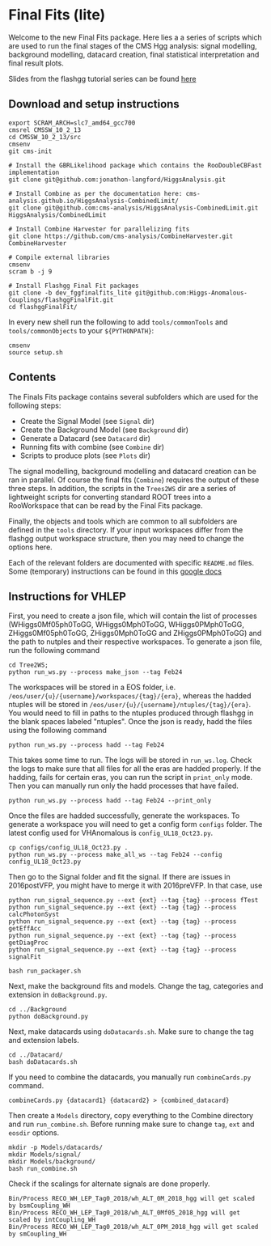 # Final Fits (lite)
Welcome to the new Final Fits package. Here lies a a series of scripts which are used to run the final stages of the CMS Hgg analysis: signal modelling, background modelling, datacard creation, final statistical interpretation and final result plots.

Slides from the flashgg tutorial series can be found [here](https://indico.cern.ch/event/963619/contributions/4112177/attachments/2151275/3627204/finalfits_tutorial_201126.pdf)

## Download and setup instructions

```
export SCRAM_ARCH=slc7_amd64_gcc700
cmsrel CMSSW_10_2_13
cd CMSSW_10_2_13/src
cmsenv
git cms-init

# Install the GBRLikelihood package which contains the RooDoubleCBFast implementation
git clone git@github.com:jonathon-langford/HiggsAnalysis.git

# Install Combine as per the documentation here: cms-analysis.github.io/HiggsAnalysis-CombinedLimit/
git clone git@github.com:cms-analysis/HiggsAnalysis-CombinedLimit.git HiggsAnalysis/CombinedLimit

# Install Combine Harvester for parallelizing fits
git clone https://github.com/cms-analysis/CombineHarvester.git CombineHarvester

# Compile external libraries
cmsenv
scram b -j 9

# Install Flashgg Final Fit packages
git clone -b dev_fggfinalfits_lite git@github.com:Higgs-Anomalous-Couplings/flashggFinalFit.git
cd flashggFinalFit/
```

In every new shell run the following to add `tools/commonTools` and `tools/commonObjects` to your `${PYTHONPATH}`:
```
cmsenv
source setup.sh
```

## Contents
The Finals Fits package contains several subfolders which are used for the following steps:

* Create the Signal Model (see `Signal` dir)
* Create the Background Model (see `Background` dir)
* Generate a Datacard (see `Datacard` dir)
* Running fits with combine (see `Combine` dir)
* Scripts to produce plots (see `Plots` dir)

The signal modelling, background modelling and datacard creation can be ran in parallel. Of course the final fits (`Combine`) requires the output of these three steps. In addition, the scripts in the `Trees2WS` dir are a series of lightweight scripts for converting standard ROOT trees into a RooWorkspace that can be read by the Final Fits package.

Finally, the objects and tools which are common to all subfolders are defined in the `tools` directory. If your input workspaces differ from the flashgg output workspace structure, then you may need to change the options here.

Each of the relevant folders are documented with specific `README.md` files. Some (temporary) instructions can be found in this [google docs](https://docs.google.com/document/d/1NwUrPvOZ2bByaHNqt_Fr6oYcP7icpbw1mPlw_3lHhEE/edit)


## Instructions for VHLEP

First, you need to create a json file, which will contain the list of processes (WHiggs0Mf05ph0ToGG, WHiggs0Mph0ToGG, WHiggs0PMph0ToGG, ZHiggs0Mf05ph0ToGG, ZHiggs0Mph0ToGG and ZHiggs0PMph0ToGG) and the path to nutples and their respective workspaces. To generate a json file, run the following command

```
cd Tree2WS;
python run_ws.py --process make_json --tag Feb24
```

The workspaces will be stored in a EOS folder, i.e. `/eos/user/{u}/{username}/workspaces/{tag}/{era}`, whereas the hadded ntuples will be stored in `/eos/user/{u}/{username}/ntuples/{tag}/{era}`. You would need to fill in paths to the ntuples produced through flashgg in the blank spaces labeled "ntuples". Once the json is ready, hadd the files using the following command

```
python run_ws.py --process hadd --tag Feb24
```

This takes some time to run. The logs will be stored in `run_ws.log`. Check the logs to make sure that all files for all the eras are hadded properly. If the hadding, fails for certain eras, you can run the script in `print_only` mode. Then you can manually run only the hadd processes that have failed.

```
python run_ws.py --process hadd --tag Feb24 --print_only
```

Once the files are hadded successfully, generate the workspaces. To generate a workspace you will need to get a config form `configs` folder. The latest config used for VHAnomalous is `config_UL18_Oct23.py`.

```
cp configs/config_UL18_Oct23.py .
python run_ws.py --process make_all_ws --tag Feb24 --config config_UL18_Oct23.py
```

Then go to the Signal folder and fit the signal. If there are issues in 2016postVFP, you might have to merge it with 2016preVFP. In that case, use

```
python run_signal_sequence.py --ext {ext} --tag {tag} --process fTest
python run_signal_sequence.py --ext {ext} --tag {tag} --process calcPhotonSyst
python run_signal_sequence.py --ext {ext} --tag {tag} --process getEffAcc
python run_signal_sequence.py --ext {ext} --tag {tag} --process getDiagProc
python run_signal_sequence.py --ext {ext} --tag {tag} --process signalFit
```

```
bash run_packager.sh
```

Next, make the background fits and models. Change the tag, categories and extension in `doBackground.py`.

```
cd ../Background
python doBackground.py
```

Next, make datacards using `doDatacards.sh`. Make sure to change the tag and extension labels.

```
cd ../Datacard/
bash doDatacards.sh
```

If you need to combine the datacards, you manually run `combineCards.py` command.

```
combineCards.py {datacard1} {datacard2} > {combined_datacard}
```

Then create a `Models` directory, copy everything to the Combine directory and run `run_combine.sh`. Before running make sure to change `tag`, `ext` and `eosdir` options.

```
mkdir -p Models/datacards/
mkdir Models/signal/
mkdir Models/background/
bash run_combine.sh
```

Check if the scalings for alternate signals are done properly.

```
Bin/Process RECO_WH_LEP_Tag0_2018/wh_ALT_0M_2018_hgg will get scaled by bsmCoupling_WH
Bin/Process RECO_WH_LEP_Tag0_2018/wh_ALT_0Mf05_2018_hgg will get scaled by intCoupling_WH
Bin/Process RECO_WH_LEP_Tag0_2018/wh_ALT_0PM_2018_hgg will get scaled by smCoupling_WH
```
